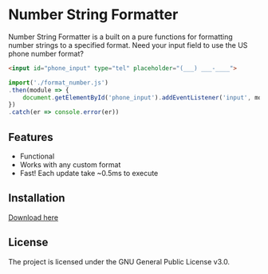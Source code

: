 # Number String Formatter

Number String Formatter is a built on a pure functions for formatting number strings to a specified format. Need your input field to use the US phone number format?
```html
<input id="phone_input" type="tel" placeholder="(___) ___-____">
```
```javascript
import('./format_number.js')
.then(module => {
    document.getElementById('phone_input').addEventListener('input', module.update_input)
})
.catch(er => console.error(er))
```

## Features
- Functional
- Works with any custom format
- Fast! Each update take ~0.5ms to execute

## Installation
[Download here](https://gitlab.com/datwood/phone-number-formatting/raw/master/format_number.js)

## License

The project is licensed under the GNU General Public License v3.0.